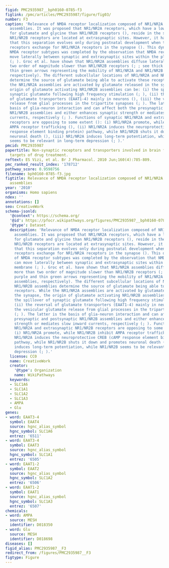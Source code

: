 ```yaml
---
figid: PMC2935987__bph0160-0785-f3
figlink: /pmc/articles/PMC2935987/figure/fig03/
number: F3
caption: 'Relevance of NMDA receptor localization composed of NR1/NR2A or NR1/NR2B
  assemblies. It was proposed that NR1/NR2A receptors, which have a lower affinity
  for glutamate and glycine than NR1/NR2B receptors (), reside in the synapse, while
  NR1/NR2B receptors are located at extrasynaptic sites. However, it has been shown
  that this separation evolves only during postnatal development when the NR1/NR2B
  receptors exchange for NR1/NR2A receptors in the synapse (). This dynamic view of
  NMDA receptor subtypes was completed by the observation that NMDA receptors can
  move laterally between synaptic and extrasynaptic sites within the plasma membrane
  (; ). Groc et al. have shown that NR1/NR2A assemblies diffuse laterally more than
  two order of magnitude slower than NR1/NR2B receptors (; ; see thick purple and
  thin green arrows representing the mobility of NR1/NR2A and NR1/NR2B assemblies,
  respectively). The different subcellular locations of NR1/NR2A and NR1/NR2B assemblies
  determine the source of glutamate being able to activate these receptors. While
  the NR1/NR2A assemblies are activated by glutamate released in the synapse, the
  origin of glutamate activating NR1/NR2B assemblies can be: (i) the spillover of
  synaptic glutamate following high frequency stimulation (; ), (ii) the reversal
  of glutamate transporters (EAAT1-4) mainly in neurons (), (iii) the vesicular glutamate
  release from glial processes in the tripartite synapses (; ). The latter is the
  basis of glia-neuron interaction and can affect both the presynaptic and postsynaptic
  NR1/NR2B assemblies and either enhances synaptic strength or mediates slow inward
  currents, respectively (; ). Functions of synaptic NR1/NR2A and extrasynaptic NR1/NR2B
  receptors are opposing to some extent (): (i) NR1/NR2A promote, while NR1/NR2B inhibit
  AMPA receptor trafficking (), (ii) NR1/NR2A induces the neuroprotective CREB (cAMP
  response element binding protein) pathway, while NR1/NR2B shuts it down and promotes
  neuronal death (), (iii) NR1/NR2A induces long-term potentiation, while NR1/NR2B
  seems to be relevant in long-term depression (; ).'
pmcid: PMC2935987
papertitle: Non-synaptic receptors and transporters involved in brain functions and
  targets of drug treatment.
reftext: ES Vizi, et al. Br J Pharmacol. 2010 Jun;160(4):785-809.
pmc_ranked_result_index: '178712'
pathway_score: 0.9598756
filename: bph0160-0785-f3.jpg
figtitle: Relevance of NMDA receptor localization composed of NR1/NR2A or NR1/NR2B
  assemblies
year: '2010'
organisms: Homo sapiens
ndex: ''
annotations: []
seo: CreativeWork
schema-jsonld:
  '@context': https://schema.org/
  '@id': https://pfocr.wikipathways.org/figures/PMC2935987__bph0160-0785-f3.html
  '@type': Dataset
  description: 'Relevance of NMDA receptor localization composed of NR1/NR2A or NR1/NR2B
    assemblies. It was proposed that NR1/NR2A receptors, which have a lower affinity
    for glutamate and glycine than NR1/NR2B receptors (), reside in the synapse, while
    NR1/NR2B receptors are located at extrasynaptic sites. However, it has been shown
    that this separation evolves only during postnatal development when the NR1/NR2B
    receptors exchange for NR1/NR2A receptors in the synapse (). This dynamic view
    of NMDA receptor subtypes was completed by the observation that NMDA receptors
    can move laterally between synaptic and extrasynaptic sites within the plasma
    membrane (; ). Groc et al. have shown that NR1/NR2A assemblies diffuse laterally
    more than two order of magnitude slower than NR1/NR2B receptors (; ; see thick
    purple and thin green arrows representing the mobility of NR1/NR2A and NR1/NR2B
    assemblies, respectively). The different subcellular locations of NR1/NR2A and
    NR1/NR2B assemblies determine the source of glutamate being able to activate these
    receptors. While the NR1/NR2A assemblies are activated by glutamate released in
    the synapse, the origin of glutamate activating NR1/NR2B assemblies can be: (i)
    the spillover of synaptic glutamate following high frequency stimulation (; ),
    (ii) the reversal of glutamate transporters (EAAT1-4) mainly in neurons (), (iii)
    the vesicular glutamate release from glial processes in the tripartite synapses
    (; ). The latter is the basis of glia-neuron interaction and can affect both the
    presynaptic and postsynaptic NR1/NR2B assemblies and either enhances synaptic
    strength or mediates slow inward currents, respectively (; ). Functions of synaptic
    NR1/NR2A and extrasynaptic NR1/NR2B receptors are opposing to some extent ():
    (i) NR1/NR2A promote, while NR1/NR2B inhibit AMPA receptor trafficking (), (ii)
    NR1/NR2A induces the neuroprotective CREB (cAMP response element binding protein)
    pathway, while NR1/NR2B shuts it down and promotes neuronal death (), (iii) NR1/NR2A
    induces long-term potentiation, while NR1/NR2B seems to be relevant in long-term
    depression (; ).'
  license: CC0
  name: CreativeWork
  creator:
    '@type': Organization
    name: WikiPathways
  keywords:
  - SLC1A6
  - SLC1A1
  - SLC1A2
  - SLC1A3
  - AMPA
  - Glu
genes:
- word: EAAT3-4
  symbol: EAAT4
  source: hgnc_alias_symbol
  hgnc_symbol: SLC1A6
  entrez: '6511'
- word: EAAT3-4
  symbol: EAAT3
  source: hgnc_alias_symbol
  hgnc_symbol: SLC1A1
  entrez: '6505'
- word: EAAT1-2
  symbol: EAAT2
  source: hgnc_alias_symbol
  hgnc_symbol: SLC1A2
  entrez: '6506'
- word: EAAT1-2
  symbol: EAAT1
  source: hgnc_alias_symbol
  hgnc_symbol: SLC1A3
  entrez: '6507'
chemicals:
- word: AMPA
  source: MESH
  identifier: D018350
- word: Glu
  source: MESH
  identifier: D018698
diseases: []
figid_alias: PMC2935987__F3
redirect_from: /figures/PMC2935987__F3
figtype: Figure
---
```


